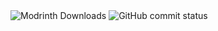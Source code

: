 
<img alt="Modrinth Downloads" src="https://img.shields.io/modrinth/dt/t0y3hXUc?style=for-the-badge&logo=modrinth&color=0%2C%20255%2C%200">

<img alt="GitHub commit status" src="https://img.shields.io/github/checks-status/mouse0017782/weapons-plus-mc/master?style=for-the-badge&logo=github">
